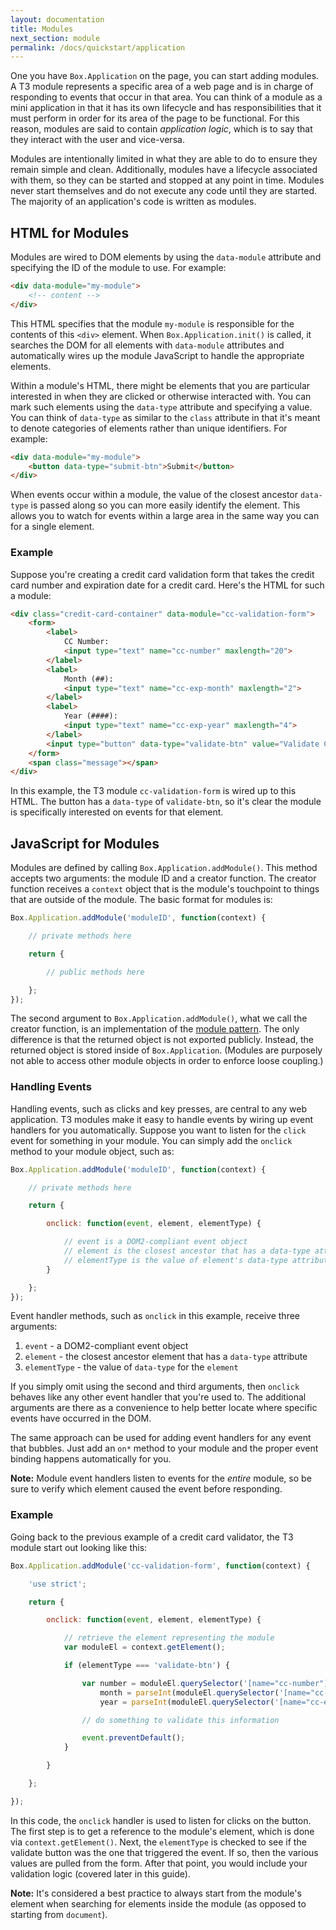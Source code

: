 ```yaml
---
layout: documentation
title: Modules
next_section: module
permalink: /docs/quickstart/application
---
```


One you have `Box.Application` on the page, you can start adding modules. A T3 module represents a specific area of a web page and is in charge of responding to events that occur in that area. You can think of a module as a mini application in that it has its own lifecycle and has responsibilities that it must perform in order for its area of the page to be functional. For this reason, modules are said to contain *application logic*, which is to say that they interact with the user and vice-versa.

Modules are intentionally limited in what they are able to do to ensure they remain simple and clean. Additionally, modules have a lifecycle associated with them, so they can be started and stopped at any point in time. Modules never start themselves and do not execute any code until they are started. The majority of an application's code is written as modules.

## HTML for Modules

Modules are wired to DOM elements by using the `data-module` attribute and specifying the ID of the module to use. For example:

```html
<div data-module="my-module">
    <!-- content -->
</div>
```

This HTML specifies that the module `my-module` is responsible for the contents of this `<div>` element. When `Box.Application.init()` is called, it searches the DOM for all elements with `data-module` attributes and automatically wires up the module JavaScript to handle the appropriate elements.

Within a module's HTML, there might be elements that you are particular interested in when they are clicked or otherwise interacted with. You can mark such elements using the `data-type` attribute and specifying a value. You can think of `data-type` as similar to the `class` attribute in that it's meant to denote categories of elements rather than unique identifiers. For example:

```html
<div data-module="my-module">
    <button data-type="submit-btn">Submit</button>
</div>
```

When events occur within a module, the value of the closest ancestor `data-type` is passed along so you can more easily identify the element. This allows you to watch for events within a large area in the same way you can for a single element.

### Example

Suppose you're creating a credit card validation form that takes the credit card number and expiration date for a credit card. Here's the HTML for such a module:

```html
<div class="credit-card-container" data-module="cc-validation-form">
    <form>
        <label>
            CC Number:
            <input type="text" name="cc-number" maxlength="20">
        </label>
        <label>
            Month (##):
            <input type="text" name="cc-exp-month" maxlength="2">
        </label>
        <label>
            Year (####):
            <input type="text" name="cc-exp-year" maxlength="4">
        </label>
        <input type="button" data-type="validate-btn" value="Validate Card">
    </form>
    <span class="message"></span>
</div>
```

In this example, the T3 module `cc-validation-form` is wired up to this HTML. The button has a `data-type` of `validate-btn`, so it's clear the module is specifically interested on events for that element.

## JavaScript for Modules

Modules are defined by calling `Box.Application.addModule()`. This method accepts two arguments: the module ID and a creator function. The creator function receives a `context` object that is the module's touchpoint to things that are outside of the module. The basic format for modules is:

```js
Box.Application.addModule('moduleID', function(context) {

    // private methods here

    return {

        // public methods here

    };
});
```

The second argument to `Box.Application.addModule()`, what we call the creator function, is an implementation of the [module pattern](http://yuiblog.com/blog/2007/06/12/module-pattern/). The only difference is that the returned object is not exported publicly. Instead, the returned object is stored inside of `Box.Application`. (Modules are purposely not able to access other module objects in order to enforce loose coupling.)

### Handling Events

Handling events, such as clicks and key presses, are central to any web application. T3 modules make it easy to handle events by wiring up event handlers for you automatically. Suppose you want to listen for the `click` event for something in your module. You can simply add the `onclick` method to your module object, such as:

```js
Box.Application.addModule('moduleID', function(context) {

    // private methods here

    return {

        onclick: function(event, element, elementType) {

            // event is a DOM2-compliant event object
            // element is the closest ancestor that has a data-type attribute
            // elementType is the value of element's data-type attribute
        }

    };
});
```

Event handler methods, such as `onclick` in this example, receive three arguments:

1. `event` - a DOM2-compliant event object
1. `element` - the closest ancestor element that has a `data-type` attribute
1. `elementType` - the value of `data-type` for the `element`

If you simply omit using the second and third arguments, then `onclick` behaves like any other event handler that you're used to. The additional arguments are there as a convenience to help better locate where specific events have occurred in the DOM.

The same approach can be used for adding event handlers for any event that bubbles. Just add an `on*` method to your module and the proper event binding happens automatically for you.

**Note:** Module event handlers listen to events for the *entire* module, so be sure to verify which element caused the event before responding.

### Example

Going back to the previous example of a credit card validator, the T3 module start out looking like this:


```js
Box.Application.addModule('cc-validation-form', function(context) {

    'use strict';

    return {

        onclick: function(event, element, elementType) {

            // retrieve the element representing the module
            var moduleEl = context.getElement();

            if (elementType === 'validate-btn') {

                var number = moduleEl.querySelector('[name="cc-number"]').value,
                    month = parseInt(moduleEl.querySelector('[name="cc-exp-month"]').value, 10),
                    year = parseInt(moduleEl.querySelector('[name="cc-exp-year"]').value, 10);

                // do something to validate this information

                event.preventDefault();
            }

        }

    };

});
```

In this code, the `onclick` handler is used to listen for clicks on the button. The first step is to get a reference to the module's element, which is done via `context.getElement()`. Next, the `elementType` is checked to see if the validate button was the one that triggered the event. If so, then the various values are pulled from the form. After that point, you would include your validation logic (covered later in this guide).

**Note:** It's considered a best practice to always start from the module's element when searching for elements inside the module (as opposed to starting from `document`).
